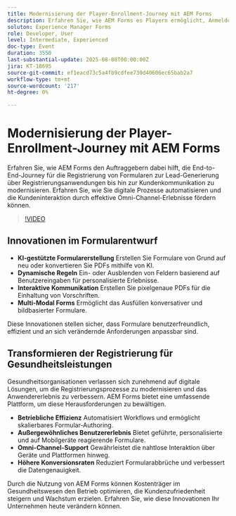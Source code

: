 ```yaml
---
title: Modernisierung der Player-Enrollment-Journey mit AEM Forms
description: Erfahren Sie, wie AEM Forms es Playern ermöglicht, Anmelde-Journey zu modernisieren, Prozesse zu automatisieren und ansprechende Omni-Channel-Kundenerlebnisse bereitzustellen.
soluton: Experience Manager Forms
role: Developer, User
level: Intermediate, Experienced
doc-type: Event
duration: 3550
last-substantial-update: 2025-08-08T00:00:00Z
jira: KT-18695
source-git-commit: ef1eacd73c5a4fb9cdfee730d40606ec65bab2a7
workflow-type: tm+mt
source-wordcount: '217'
ht-degree: 0%

---
```



# Modernisierung der Player-Enrollment-Journey mit AEM Forms

Erfahren Sie, wie AEM Forms den Auftraggebern dabei hilft, die End-to-End-Journey für die Registrierung von Formularen zur Lead-Generierung über Registrierungsanwendungen bis hin zur Kundenkommunikation zu modernisieren. Erfahren Sie, wie Sie digitale Prozesse automatisieren und die Kundeninteraktion durch effektive Omni-Channel-Erlebnisse fördern können.

>[!VIDEO](https://video.tv.adobe.com/v/3470542/?learn=on&enablevpops)

## Innovationen im Formularentwurf

* **KI-gestützte Formularerstellung** Erstellen Sie Formulare von Grund auf neu oder konvertieren Sie PDFs mithilfe von KI.
* **Dynamische Regeln** Ein- oder Ausblenden von Feldern basierend auf Benutzereingaben für personalisierte Erlebnisse.
* **Interaktive Kommunikation** Erstellen Sie pixelgenaue PDFs für die Einhaltung von Vorschriften.
* **Multi-Modal Forms** Ermöglicht das Ausfüllen konversativer und bildbasierter Formulare.

Diese Innovationen stellen sicher, dass Formulare benutzerfreundlich, effizient und an sich verändernde Anforderungen anpassbar sind.

## Transformieren der Registrierung für Gesundheitsleistungen

Gesundheitsorganisationen verlassen sich zunehmend auf digitale Lösungen, um die Registrierungsprozesse zu modernisieren und das Anwendererlebnis zu verbessern. AEM Forms bietet eine umfassende Plattform, um diese Herausforderungen zu bewältigen.

* **Betriebliche Effizienz** Automatisiert Workflows und ermöglicht skalierbares Formular-Authoring.
* **Außergewöhnliches Benutzererlebnis** Bietet geführte, personalisierte und auf Mobilgeräte reagierende Formulare.
* **Omni-Channel-Support** Gewährleistet die nahtlose Interaktion über Geräte und Plattformen hinweg.
* **Höhere Konversionsraten** Reduziert Formularabbrüche und verbessert die Datengenauigkeit.

Durch die Nutzung von AEM Forms können Kostenträger im Gesundheitswesen den Betrieb optimieren, die Kundenzufriedenheit steigern und Wachstum erzielen. Erfahren Sie, wie diese Innovationen Ihr Unternehmen heute verändern können.
